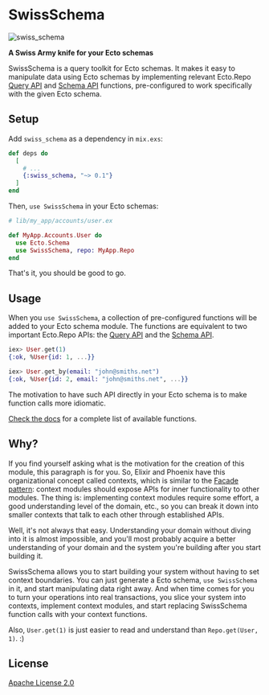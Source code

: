 # SwissSchema

![swiss_schema](https://github.com/joeljuca/swiss_schema/actions/workflows/ci.yml/badge.svg)

**A Swiss Army knife for your Ecto schemas**

SwissSchema is a query toolkit for Ecto schemas. It makes it easy to manipulate
data using Ecto schemas by implementing relevant Ecto.Repo
[Query API](https://hexdocs.pm/ecto/Ecto.Repo.html#query-api) and
[Schema API](https://hexdocs.pm/ecto/Ecto.Repo.html#schema-api) functions,
pre-configured to work specifically with the given Ecto schema.

## Setup

Add `swiss_schema` as a dependency in `mix.exs`:

```elixir
def deps do
  [
    # ...
    {:swiss_schema, "~> 0.1"}
  ]
end
```

Then, `use SwissSchema` in your Ecto schemas:

```elixir
# lib/my_app/accounts/user.ex

def MyApp.Accounts.User do
  use Ecto.Schema
  use SwissSchema, repo: MyApp.Repo
end
```

That's it, you should be good to go.

## Usage

When you `use SwissSchema`, a collection of pre-configured functions will be
added to your Ecto schema module. The functions are equivalent to two important
Ecto.Repo APIs: the [Query API](https://hexdocs.pm/ecto/Ecto.Repo.html#query-api)
and the [Schema API](https://hexdocs.pm/ecto/Ecto.Repo.html#schema-api).

```elixir
iex> User.get(1)
{:ok, %User{id: 1, ...}}

iex> User.get_by(email: "john@smiths.net")
{:ok, %User{id: 2, email: "john@smiths.net", ...}}
```

The motivation to have such API directly in your Ecto schema is to make function
calls more idiomatic.

[Check the docs](#) for a complete list of available functions.

## Why?

If you find yourself asking what is the motivation for the creation of this module, this paragraph is for you. So, Elixir and Phoenix have this organizational concept called contexts, which is similar to the [Facade pattern](https://en.wikipedia.org/wiki/Facade_pattern): context modules should expose APIs for inner functionality to other modules. The thing is: implementing context modules require some effort, a good understanding level of the domain, etc., so you can break it down into smaller contexts that talk to each other through established APIs.

Well, it's not always that easy. Understanding your domain without diving into it is almost impossible, and you'll most probably acquire a better understanding of your domain and the system you're building after you start building it.

SwissSchema allows you to start building your system without having to set context boundaries. You can just generate a Ecto schema, `use SwissSchema` in it, and start manipulating data right away. And when time comes for you to turn your operations into real transactions, you slice your system into contexts, implement context modules, and start replacing SwissSchema function calls with your context functions.

Also, `User.get(1)` is just easier to read and understand than `Repo.get(User, 1)`. :)

## License

[Apache License 2.0](license)
